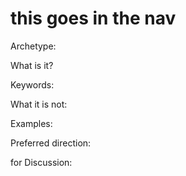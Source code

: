 # this goes in the nav

Archetype: 

What is it?

Keywords: 

What it is not:

Examples:

Preferred direction: 

for Discussion: 
